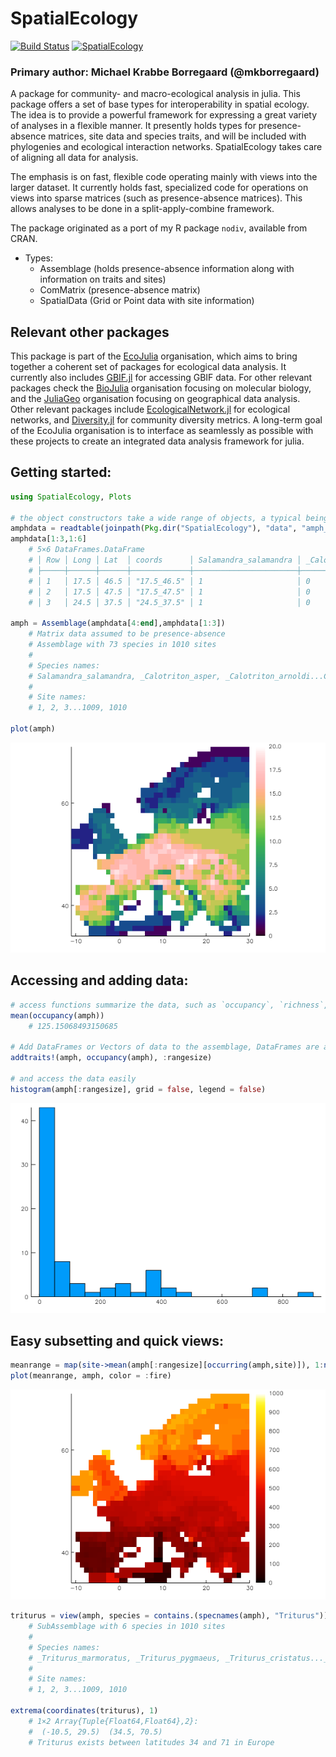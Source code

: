 # SpatialEcology

[![Build Status](https://travis-ci.org/EcoJulia/SpatialEcology.jl.svg?branch=master)](https://travis-ci.org/EcoJulia/SpatialEcology.jl) [![SpatialEcology](http://pkg.julialang.org/badges/SpatialEcology_0.6.svg)](http://pkg.julialang.org/detail/SpatialEcology)

### Primary author: Michael Krabbe Borregaard (@mkborregaard)


A package for community- and macro-ecological analysis in julia.
This package offers a set of base types for interoperability in spatial ecology. The idea is to provide a powerful framework for expressing a great variety of analyses in a flexible manner. It presently holds types for presence-absence matrices, site data and species traits, and will be included with phylogenies and ecological interaction networks. SpatialEcology takes care of aligning all data for analysis.

The emphasis is on fast, flexible code operating mainly with views into the larger dataset. It currently holds fast, specialized code for operations on views into sparse matrices (such as presence-absence matrices). This allows analyses to be done in a split-apply-combine framework.

The package originated as a port of my R package `nodiv`, available from CRAN.

- Types:
    - Assemblage (holds presence-absence information along with information on traits and sites)
    - ComMatrix (presence-absence matrix)
    - SpatialData (Grid or Point data with site information)

## Relevant other packages
This package is part of the [EcoJulia](https://github.com/EcoJulia) organisation, which aims to bring together a coherent set of packages for ecological data analysis. It currently also includes [GBIF.jl](https://github.com/EcoJulia/GBIF.jl) for accessing GBIF data. For other relevant packages check the [BioJulia](https://github.com/EcoJulia) organisation focusing on molecular biology, and the [JuliaGeo](https://github.com/EcoJulia) organisation focusing on geographical data analysis. Other relevant packages include [EcologicalNetwork.jl](https://github.com/PoisotLab/EcologicalNetwork.jl) for ecological networks, and [Diversity.jl](https://github.com/richardreeve/Diversity.jl) for community diversity metrics. A long-term goal of the EcoJulia organisation is to interface as seamlessly as possible with these projects to create an integrated data analysis framework for julia.

## Getting started:

```julia
using SpatialEcology, Plots

# the object constructors take a wide range of objects, a typical being a presence-absence matrix as a DataFrame and a 3-column dataframe with coordinates
amphdata = readtable(joinpath(Pkg.dir("SpatialEcology"), "data", "amph_Europe.csv"));
amphdata[1:3,1:6]
    # 5×6 DataFrames.DataFrame
    # │ Row │ Long │ Lat  │ coords      │ Salamandra_salamandra │ _Calotriton_asper │ _Calotriton_arnoldi │
    # ├─────┼──────┼──────┼─────────────┼───────────────────────┼───────────────────┼─────────────────────┤
    # │ 1   │ 17.5 │ 46.5 │ "17.5_46.5" │ 1                     │ 0                 │ 0                   │
    # │ 2   │ 17.5 │ 47.5 │ "17.5_47.5" │ 1                     │ 0                 │ 0                   │
    # │ 3   │ 24.5 │ 37.5 │ "24.5_37.5" │ 1                     │ 0                 │ 0                   │

amph = Assemblage(amphdata[4:end],amphdata[1:3])
    # Matrix data assumed to be presence-absence
    # Assemblage with 73 species in 1010 sites
    #
    # Species names:
    # Salamandra_salamandra, _Calotriton_asper, _Calotriton_arnoldi...Chioglossa_lusitanica, Pleurodeles_waltl
    #
    # Site names:
    # 1, 2, 3...1009, 1010

plot(amph)
```
![](img/amph_richness.png)
## Accessing and adding data:

```julia
# access functions summarize the data, such as `occupancy`, `richness`, `nsites`, `nspecies`
mean(occupancy(amph))
    # 125.15068493150685

# Add DataFrames or Vectors of data to the assemblage, DataFrames are automatically aligned keeping everything together
addtraits!(amph, occupancy(amph), :rangesize)

# and access the data easily
histogram(amph[:rangesize], grid = false, legend = false)
```
![](img/rangehist.png)

## Easy subsetting and quick views:

```julia
meanrange = map(site->mean(amph[:rangesize][occurring(amph,site)]), 1:nsites(amph))
plot(meanrange, amph, color = :fire)
```
![](img/meanrange.png)

```julia
triturus = view(amph, species = contains.(specnames(amph), "Triturus"))
    # SubAssemblage with 6 species in 1010 sites
    #
    # Species names:
    # _Triturus_marmoratus, _Triturus_pygmaeus, _Triturus_cristatus..._Triturus_karelinii_nonspl, _Triturus_dobrogicus
    #
    # Site names:
    # 1, 2, 3...1009, 1010

extrema(coordinates(triturus), 1)
    # 1×2 Array{Tuple{Float64,Float64},2}:
    #  (-10.5, 29.5)  (34.5, 70.5)
    # Triturus exists between latitudes 34 and 71 in Europe
```
